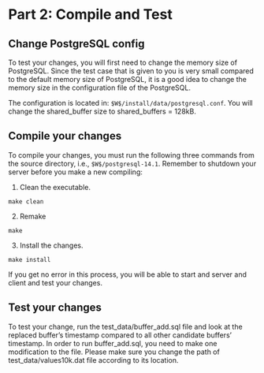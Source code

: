 # Part 2: Compile and Test

## Change PostgreSQL config
To test your changes, you will first need to change the memory size of PostgreSQL. Since the test case that is given to you is very small compared to the default memory size of PostgreSQL, it is a good idea to change the memory size in the configuration file of the PostgreSQL. 

The configuration is located in: `$W$/install/data/postgresql.conf`. You will change the shared_buffer size to shared_buffers = 128kB.

## Compile your changes
To compile your changes, you must run the following three commands from the source directory, i.e., `$W$/postgresql-14.1`. Remember to shutdown your server before you make a new compiling:

1. Clean the executable.

<pre><code>make clean</code></pre>

2. Remake

<pre><code>make</code></pre>

3. Install the changes. 
   
<pre><code>make install</code></pre>

If you get no error in this process, you will be able to start and server and client and test your changes. 

## Test your changes
To test your change, run the test_data/buffer_add.sql file and look at the replaced buffer’s timestamp compared to all other candidate buffers’ timestamp. In order to run buffer_add.sql, you need to make one modification to the file. Please make sure you change the path of test_data/values10k.dat file according to its location.